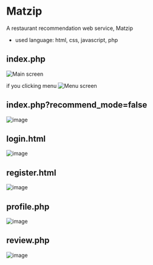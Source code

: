 # Matzip
A restaurant recommendation web service, Matzip
- used language: html, css, javascript, php

## index.php
![Main screen](https://github.com/qwerie/Matzip/assets/111882913/8b76b9bd-1ba2-483f-aa85-910ae2d00452)

if you clicking menu
![Menu screen](https://github.com/qwerie/Matzip/assets/111882913/66d1a0d5-309b-4871-b458-ace70a820e6d)

## index.php?recommend_mode=false
![image](https://github.com/qwerie/Matzip/assets/111882913/a18c6af6-149f-43c8-97a5-ccdf9a466daa)


## login.html
![image](https://github.com/qwerie/Matzip/assets/111882913/e7546587-79c5-46eb-a9b6-76236248b6f3)

## register.html
![image](https://github.com/qwerie/Matzip/assets/111882913/43a30768-e0f5-4235-b3f1-fbef20a36966)

## profile.php
![image](https://github.com/qwerie/Matzip/assets/111882913/c5abe270-c66e-4ffa-8f09-aeac64ed1257)

## review.php
![image](https://github.com/qwerie/Matzip/assets/111882913/dcfbd558-01f7-45a9-abc3-0d3f6cabbbf8)
